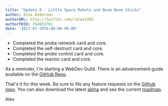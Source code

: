```yaml
---
title: "Update 8 - Little Space Robots and Boom Boom Sticks"
author: Alex Anderson
authorURL: http://twitter.com/ralex1993
authorFBID: 764853781
date: '2017-07-29T6:00:00-06:00'
---
```


* Completed the probe network card and core.
* Completed the self-destruct card and core.
* Completed the probe control card and core.
* Completed the reactor card and core.

As a reminder, I'm starting a WebDev Guild. There is an advancement guide available on the [GitHub Repo](https://github.com/alexanderson1993/webdev-guild).

That's it for this week. Be sure to file any feature requests on the [Github repo](https://github.com/Thorium-Sim/thorium/issues). You can also download the latest [alpha](https://github.com/Thorium-Sim/thorium/releases) and see the current [roadmap](https://github.com/Thorium-Sim/thorium/projects/2).

Alex
